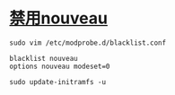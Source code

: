 # [禁用nouveau](https://github.com/shu1ong/gitblog/issues/32)

```
sudo vim /etc/modprobe.d/blacklist.conf
```

```
blacklist nouveau
options nouveau modeset=0
```

```
sudo update-initramfs -u
```